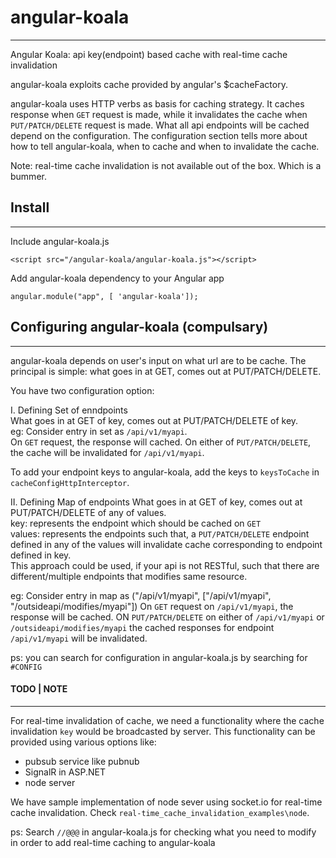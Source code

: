 # angular-koala
___
Angular Koala:  api key(endpoint) based cache with real-time cache invalidation

angular-koala exploits cache provided by angular's $cacheFactory.

angular-koala uses HTTP verbs as basis for caching strategy. It caches response when `GET` request is made, while it invalidates the cache when `PUT/PATCH/DELETE` request is made. What all api endpoints will be cached depend on the configuration. The configuration section tells more about how to tell angular-koala, when to cache and when to invalidate the cache.

Note: real-time cache invalidation is not available out of the box. Which is a bummer.

## Install
___
Include angular-koala.js
```
<script src="/angular-koala/angular-koala.js"></script>
```

Add angular-koala dependency to your Angular app
```
angular.module("app", [ 'angular-koala']);
```


## Configuring angular-koala (compulsary)
___

angular-koala depends on user's input on what url are  to be cache.
The principal is simple: what goes in at GET, comes out at PUT/PATCH/DELETE.

You have two configuration option:

I. Defining Set of enndpoints  
What goes in at GET of key, comes out at PUT/PATCH/DELETE of key.  
eg: Consider entry in set as `/api/v1/myapi`.  
On `GET` request, the response will cached. On either of `PUT/PATCH/DELETE`, the cache will be invalidated for `/api/v1/myapi`.

To add your endpoint keys to angular-koala, add the keys to `keysToCache` in `cacheConfigHttpInterceptor`.

II. Defining Map of endpoints
What goes in at GET of key, comes out at PUT/PATCH/DELETE of any of values.  
key: represents the endpoint which should be cached on `GET`  
values: represents the endpoints such that, a `PUT/PATCH/DELETE` endpoint defined in any of the values will invalidate cache corresponding to endpoint defined in key.  
This approach could be used, if your api is not RESTful, such that there are different/multiple endpoints that modifies same resource.

eg: Consider entry in map as ("/api/v1/myapi", ["/api/v1/myapi", "/outsideapi/modifies/myapi"])
On `GET` request on `/api/v1/myapi`, the response will be cached.
ON `PUT/PATCH/DELETE` on either of `/api/v1/myapi` or `/outsideapi/modifies/myapi` the cached responses for endpoint `/api/v1/myapi` will be invalidated.



ps: you can search for configuration in angular-koala.js by searching for `#CONFIG`

#### TODO | NOTE
___

For real-time invalidation of cache, we need a functionality where the cache invalidation `key` would be broadcasted by server. This functionality can be provided using various options like:
- pubsub service like pubnub
- SignalR in ASP.NET
- node server

We have sample implementation of node sever using socket.io for real-time cache invalidation. Check `real-time_cache_invalidation_examples\node`.

ps: Search `//@@@` in angular-koala.js for checking what you need to modify in order to add real-time caching to angular-koala
